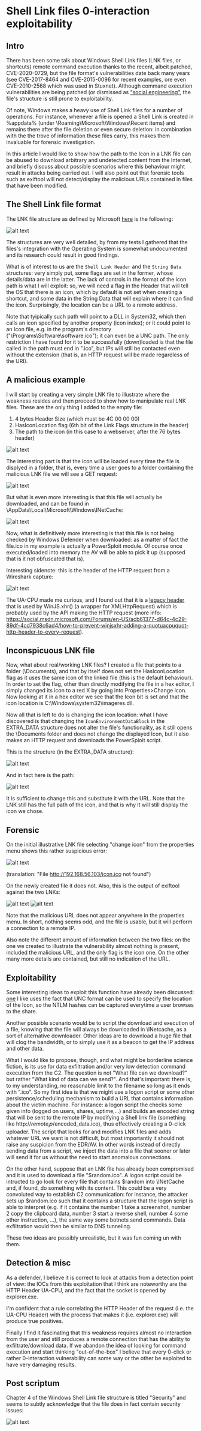 # Shell Link files 0-interaction exploitability

## Intro

There has been some talk about Windows Shell Link files (LNK files, or shortcuts) remote command execution thanks to the recent, albeit patched, CVE-2020-0729, but the file format's vulnerabilities date back many years (see CVE-2017-8464 and CVE-2015-0096 for recent examples, ore even CVE-2010-2568 which was used in Stuxnet). Although command execution vulnerabilities are being patched (or dismissed as ["social engineering"](https://devblogs.microsoft.com/oldnewthing/20190403-00/?p=102381), the file's structure is still prone to exploitability.

Of note, Windows makes a heavy use of Shell Link files for a number of operations. For instance, whenever a file is opened a Shell Link is created in %appdata% (under \Roaming\Microsoft\Windows\Recent items) and remains there after the file deletion or even secure deletion: in combination with the the trove of information these files carry, this makes them invaluable for forensic investigation.

In this article I would like to show how the path to the Icon in a LNK file can be abused to download arbitrary and undetected content from the Internet, and briefly discuss about possible scenarios where this behaviour might result in attacks being carried out. I will also point out that forensic tools such as exiftool will not detect/display the malicious URLs contained in files that have been modified.

## The Shell Link file format

The LNK file structure as defined by Microsoft [here](https://winprotocoldoc.blob.core.windows.net/productionwindowsarchives/MS-SHLLINK/%5bMS-SHLLINK%5d.pdf) is the following:

![alt text](https://raw.githubusercontent.com/splashdot/splashdot.github.io/master/LNK/images/structure1.PNG)

The structures are very well detailed, by from my tests I gathered that the files's integration with the Operating System is somewhat undocumented and its research could result in good findings.

What is of interest to us are the `Shell Link Header` and the `String Data` structures: very simply put, some flags are set in the former, whose details/data are in the latter. The lack of controls in the format of the icon path is what I will exploit: so, we will need a flag in the Header that will tell the OS that there is an icon, which by default is not set when creating a shortcut, and some data in the String Data that will explain where it can find the icon. Surprisingly, the location can be a URL to a remote address.

Note that tyipically such path will point to a DLL in System32, which then calls an icon specified by another property (icon index); or it could point to an Icon file, e.g. in the program's directory ("\Programs\Software\software.ico"); it can even be a UNC path. The only restriction I have found for it to be successfully (down)loaded is that the file called in the path must end in ".ico", but IPs will still be contacted even without the extension (that is, an HTTP request will be made regardless of the URI).

## A malicious example

I will start by creating a very simple LNK file to illustrate where the weakness resides and then proceed to show how to manipulate real LNK files.
These are the only thing I added to the empty file:

1. 4 bytes Header Size (which must be 4C 00 00 00)
2. HasIconLocation flag (6th bit of the Link Flags structure in the header)
3. The path to the icon (in this case to a webserver, after the 76 bytes header)

![alt text](https://raw.githubusercontent.com/splashdot/splashdot.github.io/master/LNK/images/simple1.PNG)

The interesting part is that the icon will be loaded every time the file is displyed in a folder, that is, every time a user goes to a folder containing the malicious LNK file we will see a GET request:

![alt text](https://raw.githubusercontent.com/splashdot/splashdot.github.io/master/LNK/images/get1.PNG)

But what is even more interesting is that this file will actually be downloaded, and can be found in \AppData\Local\Microsoft\Windows\INetCache:

![alt text](https://raw.githubusercontent.com/splashdot/splashdot.github.io/master/LNK/images/ps1.PNG)

Now, what is definitively more interesting is that this file is not being checked by Windows Defender when downloaded: as a matter of fact the file.ico in my example is actually a PowerSploit module. Of course once executed/loaded into memory the AV will be able to pick it up (supposed that is it not obfuscated that is).

Interesting sidenote: this is the header of the HTTP request from a Wireshark capture:

![alt text](https://raw.githubusercontent.com/splashdot/splashdot.github.io/master/LNK/images/ua1.PNG)

The UA-CPU made me curious, and I found out that it is a [legacy header](https://www.oreilly.com/library/view/http-the-definitive/1565925092/re52.html) that is used by WinJS.xhr() (a wrapper for XMLHttpRequest) which is probably used by the API making the HTTP request (more info: https://social.msdn.microsoft.com/Forums/en-US/acb61377-d64c-4c29-89df-4cd7938c6ad4/how-to-prevent-winjsxhr-adding-a-quotuacpuquot-http-header-to-every-request).

## Inconspicuous LNK file

Now, what about real/working LNK files? I created a file that points to a folder (\Documents), and that by itself does not set the HasIconLocation flag as it uses the same icon of the linked file (this is the default behaviour). In order to set the flag, other than directly modifying the file in a hex editor, I simply changed its icon to a red X by going into Properties>Change icon. Now looking at it in a hex editor we see that the Icon bit is set and that the icon location is C:\Windows\system32\imageres.dll.

Now all that is left to do is changing the icon location: what I have discovered is that changing the `IconEnvironmentDataBlock` in the EXTRA_DATA structure does not alter the file's functionality, as it still opens the \Documents folder and does not change the displayed Icon, but it also makes an HTTP request and downloads the PowerSploit script.

This is the structure (in the EXTRA_DATA structure):

![alt text](https://raw.githubusercontent.com/splashdot/splashdot.github.io/master/LNK/images/structure2.PNG)

And in fact here is the path:

![alt text](https://raw.githubusercontent.com/splashdot/splashdot.github.io/master/LNK/images/structure3.PNG)

It is sufficient to change this and substitute it with the URL. Note that the LNK still has the full path of the icon, and that is why it will still display the icon we chose.

## Forensic

On the initial illustrative LNK file selecting "change icon" from the properties menu shows this rather suspicious error:

![alt text](https://raw.githubusercontent.com/splashdot/splashdot.github.io/master/LNK/images/err1.PNG)

(translation: "File http://192.168.56.103/icon.ico not found")

On the newly created file it does not. Also, this is the output of exiftool against the two LNKs:

![alt text](https://raw.githubusercontent.com/splashdot/splashdot.github.io/master/LNK/images/exif1.PNG)
![alt text](https://raw.githubusercontent.com/splashdot/splashdot.github.io/master/LNK/images/exif2.PNG)

Note that the malicious URL does not appear anywhere in the properties menu. In short, nothing seems odd, and the file is usable, but it will perform a connection to a remote IP.

Also note the different amount of information between the two files: on the one we created to illustrate the vulnerability almost nothing is present, included the malicious URL, and the only flag is the icon one. On the other many more details are contained, but still no indication of the URL.

## Exploitability

Some interesting ideas to exploit this function have already been discussed: [one](https://www.trustwave.com/en-us/resources/blogs/spiderlabs-blog/you-down-with-lnk/) I like uses the fact that UNC format can be used to specify the location of the Icon, so the NTLM hashes can be captured everytime a user browses to the share.

Another possible scenario would be to script the download and execution of a file, knowing that the file will always be downloaded in \INetcache, as a sort of alternative downloader.
Other ideas are to download a huge file that will clog the bandwidth, or to simply use it as a beacon to get the IP address and other data.

What I would like to propose, though, and what might be borderline science fiction, is its use for data exfiltration and/or very low detection command execution from the C2. The question is not "What file can we download?" but rather "What kind of data can we send?". And that's important: there is, to my understanding, no reasonable limit to the filename so long as it ends with ".ico".
So my first idea is that we might use a logon script or some other persistence/scheduling mechanism to build a URL that contains information about the victim machine. For instance: a logon script the checks some given info (logged on users, shares, uptime,...) and builds an encoded string that will be sent to the remote IP by modifying a Shell link file (something like http://$remote_ip/$encoded_data.ico), thus effectively creating a 0-click uploader. The script that looks for and modifies LNK files and adds whatever URL we want is not difficult, but most importantly it should not raise any suspicion from the EDR/AV. In other words instead of directly sending data from a script, we inject the data into a file that sooner or later will send it for us without the need to start anomalous connections.

On the other hand, suppose that an LNK file has already been compromised and it is used to download a file "$random.ico". A logon script could be intructed to go look for every file that contains $random into \INetCache and, if found, do something with its content. This could be a very convoluted way to establish C2 communication: for instance, the attacker sets up $random.ico such that it contains a structure that the logon script is able to interpret (e.g. if it contains the number 1 take a screenshot, number 2 copy the clipboard data, number 3 start a reverse shell, number 4 some other instruction, ...), the same way some botnets send commands. Data exfiltration would then be similar to DNS tunneling.

These two ideas are possibly unrealistic, but it was fun coming un with them.

## Detection & misc

As a defender, I believe it is correct to look at attacks from a detection point of view: the IOCs from this exploitation that I think are noteworthy are the HTTP Header UA-CPU, and the fact that the socket is opened by explorer.exe.

I'm confident that a rule correlating the HTTP Header of the request (i.e. the UA-CPU Header) with the process that makes it (i.e. explorer.exe) will produce true positives.

Finally I find it fascinating that this weakness requires almost no interaction from the user and still produces a remote connection that has the ability to exfiltrate/download data. If we abandon the idea of looking for command execution and start thinking "out-of-the-box" I believe that every 0-click or rather 0-interaction vulnerability can some way or the other be exploited to have very damaging results.

## Post scriptum

Chapter 4 of the Windows Shell Link file structure is titled "Security" and seems to subtly acknowledge that the file does in fact contain security issues:

![alt text](https://raw.githubusercontent.com/splashdot/splashdot.github.io/master/LNK/images/final1.PNG)